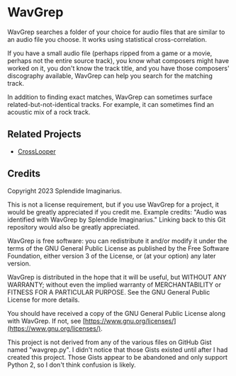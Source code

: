 # WavGrep

WavGrep searches a folder of your choice for audio files that are similar to an audio file you choose. It works using statistical cross-correlation.

If you have a small audio file (perhaps ripped from a game or a movie, perhaps not the entire source track), you know what composers might have worked on it, you don't know the track title, and you have those composers' discography available, WavGrep can help you search for the matching track.

In addition to finding exact matches, WavGrep can sometimes surface related-but-not-identical tracks. For example, it can sometimes find an acoustic mix of a rock track.

## Related Projects

* [CrossLooper](https://github.com/Splendide-Imaginarius/crosslooper)

## Credits

Copyright 2023 Splendide Imaginarius.

This is not a license requirement, but if you use WavGrep for a project, it would be greatly appreciated if you credit me. Example credits: "Audio was identified with WavGrep by Splendide Imaginarius." Linking back to this Git repository would also be greatly appreciated.

WavGrep is free software: you can redistribute it and/or modify it under the terms of the GNU General Public License as published by the Free Software Foundation, either version 3 of the License, or (at your option) any later version.

WavGrep is distributed in the hope that it will be useful, but WITHOUT ANY WARRANTY; without even the implied warranty of MERCHANTABILITY or FITNESS FOR A PARTICULAR PURPOSE. See the GNU General Public License for more details.

You should have received a copy of the GNU General Public License along with WavGrep. If not, see [https://www.gnu.org/licenses/](https://www.gnu.org/licenses/).

This project is not derived from any of the various files on GitHub Gist named "wavgrep.py". I didn't notice that those Gists existed until after I had created this project. Those Gists appear to be abandoned and only support Python 2, so I don't think confusion is likely.

